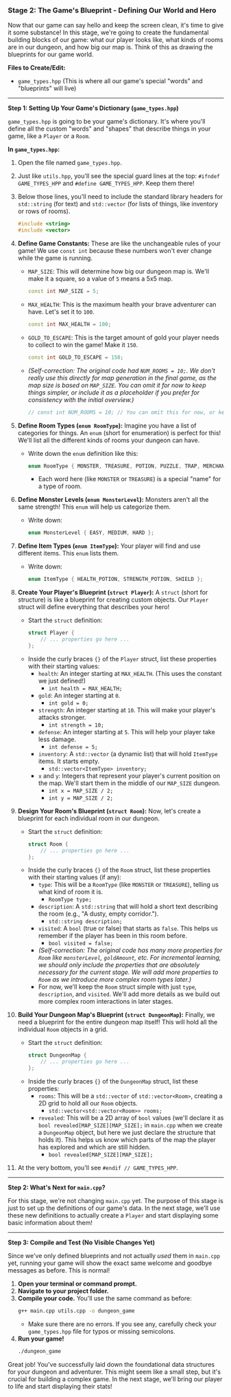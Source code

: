 ### Stage 2: The Game's Blueprint - Defining Our World and Hero

Now that our game can say hello and keep the screen clean, it's time to give it some substance! In this stage, we're going to create the fundamental building blocks of our game: what our player looks like, what kinds of rooms are in our dungeon, and how big our map is. Think of this as drawing the blueprints for our game world.

**Files to Create/Edit:**

* `game_types.hpp` (This is where all our game's special "words" and "blueprints" will live)

---

**Step 1: Setting Up Your Game's Dictionary (`game_types.hpp`)**

`game_types.hpp` is going to be your game's dictionary. It's where you'll define all the custom "words" and "shapes" that describe things in your game, like a `Player` or a `Room`.

**In `game_types.hpp`:**

1.  Open the file named `game_types.hpp`.
2.  Just like `utils.hpp`, you'll see the special guard lines at the top: `#ifndef GAME_TYPES_HPP` and `#define GAME_TYPES_HPP`. Keep them there!
3.  Below those lines, you'll need to include the standard library headers for `std::string` (for text) and `std::vector` (for lists of things, like inventory or rows of rooms).
    ```cpp
    #include <string>
    #include <vector>
    ```
4.  **Define Game Constants:**
    These are like the unchangeable rules of your game! We use `const int` because these numbers won't ever change while the game is running.
    * `MAP_SIZE`: This will determine how big our dungeon map is. We'll make it a square, so a value of `5` means a 5x5 map.
        ```cpp
        const int MAP_SIZE = 5;
        ```
    * `MAX_HEALTH`: This is the maximum health your brave adventurer can have. Let's set it to `100`.
        ```cpp
        const int MAX_HEALTH = 100;
        ```
    * `GOLD_TO_ESCAPE`: This is the target amount of gold your player needs to collect to win the game! Make it `150`.
        ```cpp
        const int GOLD_TO_ESCAPE = 150;
        ```
    * *(Self-correction: The original code had `NUM_ROOMS = 10;`. We don't really use this directly for map generation in the final game, as the map size is based on `MAP_SIZE`. You can omit it for now to keep things simpler, or include it as a placeholder if you prefer for consistency with the initial overview.)*
        ```cpp
        // const int NUM_ROOMS = 10; // You can omit this for now, or keep it if you like
        ```
5.  **Define Room Types (`enum RoomType`):**
    Imagine you have a list of categories for things. An `enum` (short for enumeration) is perfect for this! We'll list all the different kinds of rooms your dungeon can have.
    * Write down the `enum` definition like this:
        ```cpp
        enum RoomType { MONSTER, TREASURE, POTION, PUZZLE, TRAP, MERCHANT, EMPTY, EXIT };
        ```
        * Each word here (like `MONSTER` or `TREASURE`) is a special "name" for a type of room.

6.  **Define Monster Levels (`enum MonsterLevel`):**
    Monsters aren't all the same strength! This `enum` will help us categorize them.
    * Write down:
        ```cpp
        enum MonsterLevel { EASY, MEDIUM, HARD };
        ```

7.  **Define Item Types (`enum ItemType`):**
    Your player will find and use different items. This `enum` lists them.
    * Write down:
        ```cpp
        enum ItemType { HEALTH_POTION, STRENGTH_POTION, SHIELD };
        ```

8.  **Create Your Player's Blueprint (`struct Player`):**
    A `struct` (short for structure) is like a blueprint for creating custom objects. Our `Player` struct will define everything that describes your hero!
    * Start the `struct` definition:
        ```cpp
        struct Player {
            // ... properties go here ...
        };
        ```
    * Inside the curly braces `{}` of the `Player` struct, list these properties with their starting values:
        * `health`: An integer starting at `MAX_HEALTH`. (This uses the constant we just defined!)
            * `int health = MAX_HEALTH;`
        * `gold`: An integer starting at `0`.
            * `int gold = 0;`
        * `strength`: An integer starting at `10`. This will make your player's attacks stronger.
            * `int strength = 10;`
        * `defense`: An integer starting at `5`. This will help your player take less damage.
            * `int defense = 5;`
        * `inventory`: A `std::vector` (a dynamic list) that will hold `ItemType` items. It starts empty.
            * `std::vector<ItemType> inventory;`
        * `x` and `y`: Integers that represent your player's current position on the map. We'll start them in the middle of our `MAP_SIZE` dungeon.
            * `int x = MAP_SIZE / 2;`
            * `int y = MAP_SIZE / 2;`

9.  **Design Your Room's Blueprint (`struct Room`):**
    Now, let's create a blueprint for each individual room in our dungeon.
    * Start the `struct` definition:
        ```cpp
        struct Room {
            // ... properties go here ...
        };
        ```
    * Inside the curly braces `{}` of the `Room` struct, list these properties with their starting values (if any):
        * `type`: This will be a `RoomType` (like `MONSTER` or `TREASURE`), telling us what kind of room it is.
            * `RoomType type;`
        * `description`: A `std::string` that will hold a short text describing the room (e.g., "A dusty, empty corridor.").
            * `std::string description;`
        * `visited`: A `bool` (true or false) that starts as `false`. This helps us remember if the player has been in this room before.
            * `bool visited = false;`
        * *(Self-correction: The original code has many more properties for `Room` like `monsterLevel`, `goldAmount`, etc. For incremental learning, we should *only* include the properties that are absolutely necessary for the current stage. We will add more properties to `Room` as we introduce more complex room types later.)*
        * For now, we'll keep the `Room` struct simple with just `type`, `description`, and `visited`. We'll add more details as we build out more complex room interactions in later stages.

10. **Build Your Dungeon Map's Blueprint (`struct DungeonMap`):**
    Finally, we need a blueprint for the entire dungeon map itself! This will hold all the individual `Room` objects in a grid.
    * Start the `struct` definition:
        ```cpp
        struct DungeonMap {
            // ... properties go here ...
        };
        ```
    * Inside the curly braces `{}` of the `DungeonMap` struct, list these properties:
        * `rooms`: This will be a `std::vector` of `std::vector<Room>`, creating a 2D grid to hold all our `Room` objects.
            * `std::vector<std::vector<Room>> rooms;`
        * `revealed`: This will be a 2D array of `bool` values (we'll declare it as `bool revealed[MAP_SIZE][MAP_SIZE];` in `main.cpp` when we create a `DungeonMap` object, but here we just declare the structure that holds it). This helps us know which parts of the map the player has explored and which are still hidden.
            * `bool revealed[MAP_SIZE][MAP_SIZE];`

11. At the very bottom, you'll see `#endif // GAME_TYPES_HPP`.

---

**Step 2: What's Next for `main.cpp`?**

For this stage, we're not changing `main.cpp` yet. The purpose of this stage is just to set up the definitions of our game's data. In the next stage, we'll use these new definitions to actually create a `Player` and start displaying some basic information about them!

---

**Step 3: Compile and Test (No Visible Changes Yet)**

Since we've only defined blueprints and not actually *used* them in `main.cpp` yet, running your game will show the exact same welcome and goodbye messages as before. This is normal!

1.  **Open your terminal or command prompt.**
2.  **Navigate to your project folder.**
3.  **Compile your code.** You'll use the same command as before:
    ```bash
    g++ main.cpp utils.cpp -o dungeon_game
    ```
    * Make sure there are no errors. If you see any, carefully check your `game_types.hpp` file for typos or missing semicolons.
4.  **Run your game!**
    ```bash
    ./dungeon_game
    ```

Great job! You've successfully laid down the foundational data structures for your dungeon and adventurer. This might seem like a small step, but it's crucial for building a complex game. In the next stage, we'll bring our player to life and start displaying their stats!